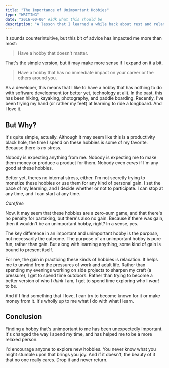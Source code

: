 ```yaml
---
title: "The Importance of Unimportant Hobbies"
type: "WRITING"
date: "2016-00-00" #idk what this should be
description: "A lesson that I learned a while back about rest and relaxation"
---
```


It sounds counterintuitive, but this bit of advice has impacted me more than most:

> Have a hobby that doesn't matter.

That's the simple version, but it may make more sense if I expand on it a bit.

> Have a hobby that has no immediate impact on your career or the others around you.

As a developer, this means that I like to have a hobby that has nothing to do with software development (or better yet, technology at all). In the past, this has been hiking, kayaking, photography, and paddle boarding. Recently, I've been trying my hand (or rather my feet) at learning to ride a longboard. And I love it.

## But Why?

It's quite simple, actually. Although it may seem like this is a productivity black hole, the time I spend on these hobbies is some of my favorite. Because there is _no_ stress.

Nobody is expecting anything from me. Nobody is expecting me to make them money or produce a product for them. Nobody even _cares_ if I'm any good at these hobbies.

Better yet, theres no internal stress, either. I'm not secretly trying to monetize these hobbies or use them for any kind of personal gain. I set the pace of my learning, and I decide whether or not to participate. I can stop at any time, and I can start at any time.

_Carefree_

Now, it may seem that these hobbies are a zero-sum game, and that there's no penalty for partaking, but there's also no gain. Because if there was gain, then it wouldn't be an unimportant hobby, right? In a sense, yes.

The key difference in an important and unimportant hobby is the _purpose_, not necessarily the outcome. The purpose of an unimportant hobby is pure fun, rather than gain. But along with learning anything, some kind of gain is bound to present itself.

For me, the gain in practicing these kinds of hobbies is relaxation. It helps me to unwind from the pressures of work and adult life. Rather than spending my evenings working on side projects to sharpen my craft (a pressure), I get to spend time outdoors. Rather than trying to become a better version of who I _think_ I am, I get to spend time exploring who I _want_ to be.

And if I find something that I love, I can try to become known for it or make money from it. It's wholly up to me what I do with what I learn.

## Conclusion

Finding a hobby that's unimportant to me has been unexpectedly important. It's changed the way I spend my time, and has helped me to be a more relaxed person.

I'd encourage anyone to explore new hobbies. You never know what you might stumble upon that brings you joy. And if it doesn't, the beauty of it that no one really cares. Drop it and never return.
